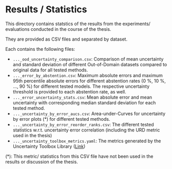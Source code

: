 # Results / Statistics

This directory contains statstics of the results from the experiments/
evaluations conducted in the course of the thesis.

They are provided as CSV files and separated by dataset.

Each contains the following files:

- `..._ood_uncertainty_comparison.csv`: Comparison of mean uncertainty and
  standard deviation of different Out-of-Domain datasets compared to original
  data for all tested methods.
- `..._error_by_abstention.csv`: Maximum absolute errors and maximum 95th
  percentile absolute errors for different abstention rates (0 %, 10 %, ...,
  90 %) for different tested models. The respective uncertainty threshold is
  provided to each abstention rate, as well.
- `..._error_uncertainty_stats.csv`: Mean absolute error and mean uncertainty
  with corresponding median standard deviation for each tested method.
- `..._uncertainty_by_error_aucs.csv`: Area-under-Curves for uncertainty by
  error plots (*) for different tested methods.
- `..._uncertainty_by_error_reorder_ranks.csv`: The different tested statistics
  w.r.t. uncertainty error correlation (including the URD metric used in the
  thesis)
- `..._uncertainty_toolbox_metrics.yaml`: The metrics generated by the
  Uncertainty Toolbox Library
  ([Link](https://github.com/uncertainty-toolbox/uncertainty-toolbox/blob/main/uncertainty_toolbox/metrics.py#L242))

(*): This metric/ statistics from this CSV file have not been used in the
results or discussion of the thesis.
